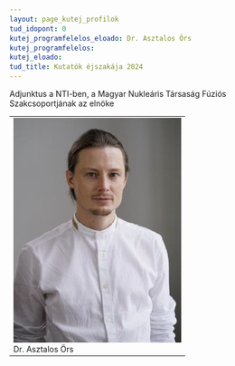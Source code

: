 ```yaml
---
layout: page_kutej_profilok
tud_idopont: 0
kutej_programfelelos_eloado: Dr. Asztalos Örs
kutej_programfelelos: 
kutej_eloado:
tud_title: Kutatók éjszakája 2024
---
```

Adjunktus a NTI-ben, a Magyar Nukleáris Társaság Fúziós Szakcsoportjának az elnöke

 <table class="picture">
<tr>
<td>

<div class="gallery">
    <img src="images/Asztalos_Ors.jpg" max-width="250" max-height="200">
  <div class="desc">Dr. Asztalos Örs</div>
</div>

</td>
</tr>
</table>
